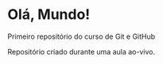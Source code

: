 # Olá, Mundo!
 Primeiro repositório do curso de Git e GitHub

 Repositório criado durante uma aula ao-vivo.
